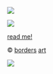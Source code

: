 ![](https://files.catbox.moe/muabdc.png)

![](https://files.catbox.moe/6eug1g.png)

[read me!](https://rentry.co/fantasticat)

© [borders](https://www.pinterest.com/nanidecour/) [art](https://x.com/SELINA_MAKABAKA)

![](https://files.catbox.moe/u5m489.png)
